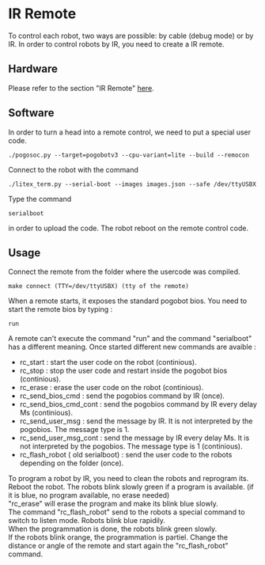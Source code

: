 # IR Remote
To control each robot, two ways are possible: by cable (debug mode) or by IR.
In order to control robots by IR, you need to create a IR remote.

## Hardware
Please refer to the section "IR Remote" [here](/Hardware/readme.md). 

## Software
In order to turn a head into a remote control, we need to put a special user code.

    ./pogosoc.py --target=pogobotv3 --cpu-variant=lite --build --remocon

Connect to the robot with the command

    ./litex_term.py --serial-boot --images images.json --safe /dev/ttyUSBX

Type the command

    serialboot

in order to upload the code. The robot reboot on the remote control code.


## Usage

Connect the remote from the folder where the usercode was compiled.

    make connect (TTY=/dev/ttyUSBX) (tty of the remote)

When a remote starts, it exposes the standard pogobot bios. You need to start the remote bios by typing : 

    run

A remote can't execute the command "run" and the command "serialboot" has a different meaning.
Once started different new commands are avaible :

- rc_start : start the user code on the robot (continious).
- rc_stop  : stop the user code and restart inside the pogobot bios (continious).
- rc_erase : erase the user code on the robot (continious).
- rc_send_bios_cmd <cmd> <args> : send the pogobios command by IR (once). 
- rc_send_bios_cmd_cont <delay> <cmd> <args> : send the pogobios command by IR every delay Ms (continious). 
- rc_send_user_msg <msg> : send the message by IR. It is not interpreted by the pogobios. The message type is 1. 
- rc_send_user_msg_cont <delay> <msg> : send the message by IR every delay Ms. It is not interpreted by the pogobios. The message type is 1 (continious). 
- rc_flash_robot ( old serialboot) : send the user code to the robots depending on the folder (once).  

To program a robot by IR, you need to clean the robots and reprogram its.<br>
Reboot the robot. The robots blink slowly green if a program is available. (if it is blue, no program available, no erase needed)<br>
"rc_erase" will erase the program and make its blink blue slowly. <br>
The command "rc_flash_robot" send to the robots a special command to switch to listen mode. Robots blink blue rapidily. <br>
When the programmation is done, the robots blink green slowly. <br>
If the robots blink orange, the programmation is partiel. Change the distance or angle of the remote and start again the "rc_flash_robot" command.
